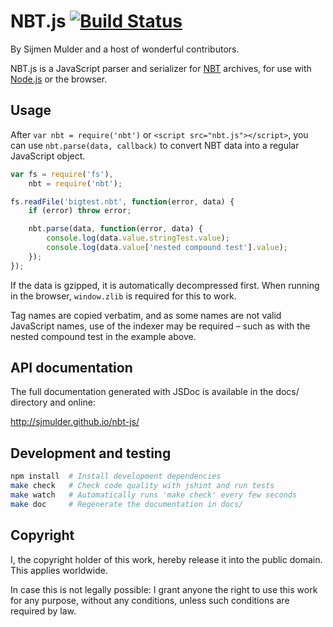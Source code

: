 NBT.js [![Build Status](https://travis-ci.org/sjmulder/nbt-js.png)](
https://travis-ci.org/sjmulder/nbt-js)
======

By Sijmen Mulder and a host of wonderful contributors.

NBT.js is a JavaScript parser and serializer for [NBT](http://wiki.vg/NBT)
archives, for use with [Node.js](http://nodejs.org/) or the browser.


Usage
-----

After `var nbt = require('nbt')` or `<script src="nbt.js"></script>`, you can
use `nbt.parse(data, callback)` to convert NBT data into a regular JavaScript
object.

```js
var fs = require('fs'),
    nbt = require('nbt');

fs.readFile('bigtest.nbt', function(error, data) {
    if (error) throw error;

    nbt.parse(data, function(error, data) {
        console.log(data.value.stringTest.value);
        console.log(data.value['nested compound test'].value);
    });
});
```

If the data is gzipped, it is automatically decompressed first. When running
in the browser, `window.zlib` is required for this to work.

Tag names are copied verbatim, and as some names are not valid JavaScript
names, use of the indexer may be required – such as with the nested
compound test in the example above.


API documentation
-----------------

The full documentation generated with JSDoc is available in the docs/
directory and online:

http://sjmulder.github.io/nbt-js/


Development and testing
-----------------------

```bash
npm install  # Install development dependencies
make check   # Check code quality with jshint and run tests
make watch   # Automatically runs 'make check' every few seconds
make doc     # Regenerate the documentation in docs/
```

Copyright
---------

I, the copyright holder of this work, hereby release it into the public
domain. This applies worldwide.

In case this is not legally possible: I grant anyone the right to use this
work for any purpose, without any conditions, unless such conditions are
required by law.
